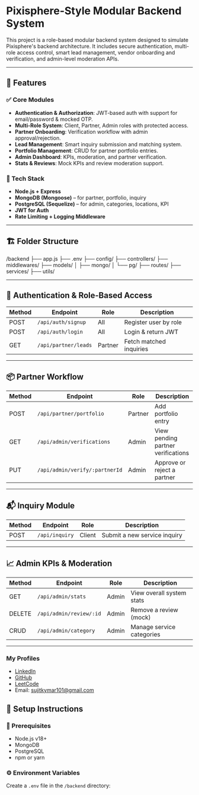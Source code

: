 # Pixisphere-Style Modular Backend System

This project is a role-based modular backend system designed to simulate Pixisphere's backend architecture. It includes secure authentication, multi-role access control, smart lead management, vendor onboarding and verification, and admin-level moderation APIs.

---

## 🚀 Features

### ✅ Core Modules
- **Authentication & Authorization**: JWT-based auth with support for email/password & mocked OTP.
- **Multi-Role System**: Client, Partner, Admin roles with protected access.
- **Partner Onboarding**: Verification workflow with admin approval/rejection.
- **Lead Management**: Smart inquiry submission and matching system.
- **Portfolio Management**: CRUD for partner portfolio entries.
- **Admin Dashboard**: KPIs, moderation, and partner verification.
- **Stats & Reviews**: Mock KPIs and review moderation support.

### 🔧 Tech Stack
- **Node.js + Express**
- **MongoDB (Mongoose)** – for partner, portfolio, inquiry
- **PostgreSQL (Sequelize)** – for admin, categories, locations, KPI
- **JWT for Auth**
- **Rate Limiting + Logging Middleware**

---

## 🏗️ Folder Structure
/backend
├── app.js
├── .env
├── config/
├── controllers/
├── middlewares/
├── models/
│ ├── mongo/
│ └── pg/
├── routes/
├── services/
├── utils/


---

## 🔐 Authentication & Role-Based Access

| Method | Endpoint              | Role    | Description                  |
|--------|-----------------------|---------|------------------------------|
| POST   | `/api/auth/signup`    | All     | Register user by role        |
| POST   | `/api/auth/login`     | All     | Login & return JWT           |
| GET    | `/api/partner/leads`  | Partner | Fetch matched inquiries      |

---

## 📦 Partner Workflow

| Method | Endpoint                         | Role    | Description                            |
|--------|----------------------------------|---------|----------------------------------------|
| POST   | `/api/partner/portfolio`         | Partner | Add portfolio entry                    |
| GET    | `/api/admin/verifications`       | Admin   | View pending partner verifications     |
| PUT    | `/api/admin/verify/:partnerId`   | Admin   | Approve or reject a partner            |

---

## 📬 Inquiry Module

| Method | Endpoint           | Role   | Description                        |
|--------|--------------------|--------|------------------------------------|
| POST   | `/api/inquiry`     | Client | Submit a new service inquiry       |

---

## 📈 Admin KPIs & Moderation

| Method | Endpoint               | Role  | Description                     |
|--------|------------------------|-------|---------------------------------|
| GET    | `/api/admin/stats`      | Admin | View overall system stats       |
| DELETE | `/api/admin/review/:id`| Admin | Remove a review (mock)          |
| CRUD   | `/api/admin/category`  | Admin | Manage service categories       |


---
### My Profiles

- [LinkedIn](https://www.linkedin.com/in/3233sujit-kumar-67b13321b/)
- [GitHub](https://github.com/sujitkumr)
- [LeetCode](https://leetcode.com/sujitkymar101/)
- Email: [sujitkymar101@gmail.com](mailto:sujitkymar101@gmail.com)
## 🧪 Setup Instructions

### 🔨 Prerequisites
- Node.js v18+
- MongoDB
- PostgreSQL
- npm or yarn

### ⚙️ Environment Variables

Create a `.env` file in the `/backend` directory:



